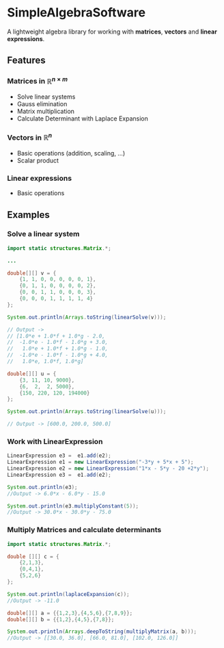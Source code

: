 # SimpleAlgebraSoftware

A lightweight algebra library for working with **matrices**, **vectors** and **linear expressions**.

## Features

### Matrices in $\mathbb{R}^{n \times m}$

- Solve linear systems
- Gauss elimination
- Matrix multiplication
- Calculate Determinant with Laplace Expansion

### Vectors in $\mathbb{R}^{n}$
- Basic operations (addition, scaling, …)
- Scalar product

### Linear expressions
- Basic operations

## Examples

### Solve a linear system
```java
import static structures.Matrix.*;

...

double[][] v = {
    {1, 1, 0, 0, 0, 0, 0, 1},
    {0, 1, 1, 0, 0, 0, 0, 2},
    {0, 0, 1, 1, 0, 0, 0, 3},
    {0, 0, 0, 1, 1, 1, 1, 4}
};

System.out.println(Arrays.toString(linearSolve(v)));

// Output ->
// [1.0*e + 1.0*f + 1.0*g - 2.0,
//  -1.0*e - 1.0*f - 1.0*g + 3.0,
//   1.0*e + 1.0*f + 1.0*g - 1.0,
//  -1.0*e - 1.0*f - 1.0*g + 4.0,
//   1.0*e, 1.0*f, 1.0*g]

double[][] u = {
    {3, 11, 10, 9000},
    {6,  2,  2, 5000},
    {150, 220, 120, 194000}
};

System.out.println(Arrays.toString(linearSolve(u)));

// Output -> [600.0, 200.0, 500.0]
```
### Work with LinearExpression

```java
LinearExpression e3 =  e1.add(e2);
LinearExpression e1 = new LinearExpression("-3*y + 5*x + 5");
LinearExpression e2 = new LinearExpression("1*x - 5*y - 20 +2*y");
LinearExpression e3 =  e1.add(e2);

System.out.println(e3);
//Output -> 6.0*x - 6.0*y - 15.0

System.out.println(e3.multiplyConstant(5));
//Output -> 30.0*x - 30.0*y - 75.0
```

### Multiply Matrices and calculate determinants

```java
import static structures.Matrix.*;

double [][] c = {
    {2,1,3},
    {0,4,1},
    {5,2,6}
};

System.out.println(laplaceExpansion(c));
//Output -> -11.0

double[][] a = {{1,2,3},{4,5,6},{7,8,9}};
double[][] b = {{1,2},{4,5},{7,8}};

System.out.println(Arrays.deepToString(multiplyMatrix(a, b)));
//Output -> [[30.0, 36.0], [66.0, 81.0], [102.0, 126.0]]
```
